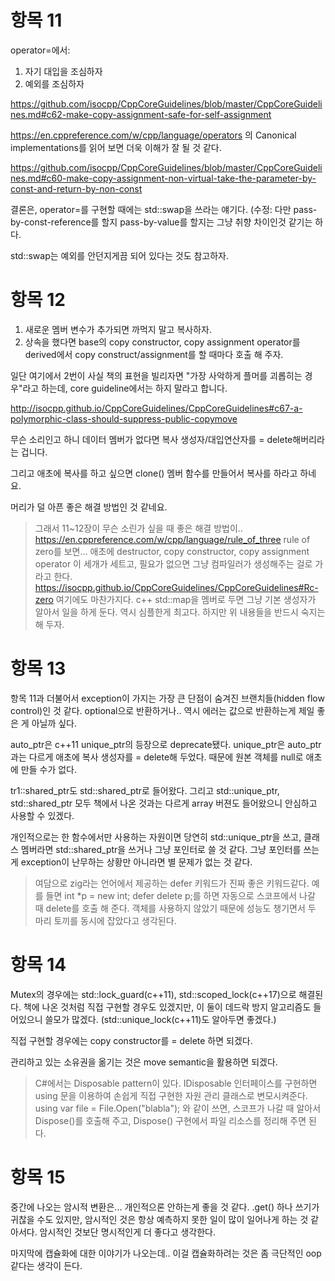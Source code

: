 # 항목 11

operator=에서:
1. 자기 대입을 조심하자
2. 예외를 조심하자

https://github.com/isocpp/CppCoreGuidelines/blob/master/CppCoreGuidelines.md#c62-make-copy-assignment-safe-for-self-assignment

https://en.cppreference.com/w/cpp/language/operators
의 Canonical implementations를 읽어 보면 더욱 이해가 잘 될 것 같다.

https://github.com/isocpp/CppCoreGuidelines/blob/master/CppCoreGuidelines.md#c60-make-copy-assignment-non-virtual-take-the-parameter-by-const-and-return-by-non-const

결론은, operator=를 구현할 때에는 std::swap을 쓰라는 얘기다. (수정: 다만 pass-by-const-reference를 할지 pass-by-value를 할지는 그냥 취향 차이인것 같기는 하다.

std::swap는 예외를 안던지게끔 되어 있다는 것도 참고하자.

# 항목 12

1. 새로운 멤버 변수가 추가되면 까먹지 말고 복사하자.
2. 상속을 했다면 base의 copy constructor, copy assignment operator를 derived에서 copy construct/assignment를 할 때마다 호출 해 주자.

일단 여기에서 2번이 사실 책의 표현을 빌리자면 "가장 사악하게 플머를 괴롭히는 경우"라고 하는데, core guideline에서는 하지 말라고 합니다.

http://isocpp.github.io/CppCoreGuidelines/CppCoreGuidelines#c67-a-polymorphic-class-should-suppress-public-copymove

무슨 소리인고 하니 데이터 멤버가 없다면 복사 생성자/대입연산자를 = delete해버리라는 겁니다.

그리고 애초에 복사를 하고 싶으면 clone() 멤버 함수를 만들어서 복사를 하라고 하네요.

머리가 덜 아픈 좋은 해결 방법인 것 같네요.

> 그래서 11~12장이 무슨 소린가 싶을 때 좋은 해결 방법이..
> https://en.cppreference.com/w/cpp/language/rule_of_three
> rule of zero를 보면... 애초에 destructor, copy constructor, copy assignment operator 이 세개가 세트고, 필요가 없으면 그냥 컴파일러가 생성해주는 걸로 가라고 한다.
> https://isocpp.github.io/CppCoreGuidelines/CppCoreGuidelines#Rc-zero
> 여기에도 마찬가지다. c++ std::map을 멤버로 두면 그냥 기본 생성자가 알아서 일을 하게 둔다. 역시 심플한게 최고다. 하지만 위 내용들을 반드시 숙지는 해 두자.

# 항목 13

항목 11과 더불어서 exception이 가지는 가장 큰 단점이 숨겨진 브랜치들(hidden flow control)인 것 같다. optional으로 반환하거나.. 역시 에러는 값으로 반환하는게 제일 좋은 게 아닐까 싶다.

auto_ptr은 c++11 unique_ptr의 등장으로 deprecate됐다. unique_ptr은 auto_ptr과는 다르게 애초에 복사 생성자를 = delete해 두었다. 때문에 원본 객체를 null로 애초에 만들 수가 없다.

tr1::shared_ptr도 std::shared_ptr로 들어왔다. 그리고 std::unique_ptr, std::shared_ptr 모두 책에서 나온 것과는 다르게 array 버젼도 들어왔으니 안심하고 사용할 수 있겠다.

개인적으로는 한 함수에서만 사용하는 자원이면 당연히 std::unique_ptr을 쓰고, 클래스 멤버라면 std::shared_ptr을 쓰거나 그냥 포인터로 쓸 것 같다. 그냥 포인터를 쓰는게 exception이 난무하는 상황만 아니라면 별 문제가 없는 것 같다.

> 여담으로 zig라는 언어에서 제공하는 defer 키워드가 진짜 좋은 키워드같다. 예를 들면 int *p = new int; defer delete p;를 하면 자동으로 스코프에서 나갈 때 delete를 호출 해 준다. 객체를 사용하지 않았기 때문에 성능도 챙기면서 두 마리 토끼를 동시에 잡았다고 생각된다.

# 항목 14

Mutex의 경우에는 std::lock_guard(c++11), std::scoped_lock(c++17)으로 해결된다. 책에 나온 것처럼 직접 구현할 경우도 있겠지만, 이 둘이 데드락 방지 알고리즘도 들어있으니 쓸모가 많겠다. (std::unique_lock(c++11)도 알아두면 좋겠다.)

직접 구현할 경우에는 copy constructor를 = delete 하면 되겠다.

관리하고 있는 소유권을 옮기는 것은 move semantic을 활용하면 되겠다. 

> C#에서는 Disposable pattern이 있다. IDisposable 인터페이스를 구현하면 using 문을 이용하여 손쉽게 직접 구현한 자원 관리 클래스로 변모시켜준다. using var file = File.Open("blabla"); 와 같이 쓰면, 스코프가 나갈 때 알아서 Dispose()를 호출해 주고, Dispose() 구현에서 파일 리소스를 정리해 주면 된다.

# 항목 15

중간에 나오는 암시적 변환은... 개인적으론 안하는게 좋을 것 같다. .get() 하나 쓰기가 귀찮을 수도 있지만, 암시적인 것은 항상 예측하지 못한 일이 많이 일어나게 하는 것 같아서다. 암시적인 것보단 명시적인게 더 좋다고 생각한다.

마지막에 캡슐화에 대한 이야기가 나오는데.. 이걸 캡슐화하려는 것은 좀 극단적인 oop같다는 생각이 든다.

